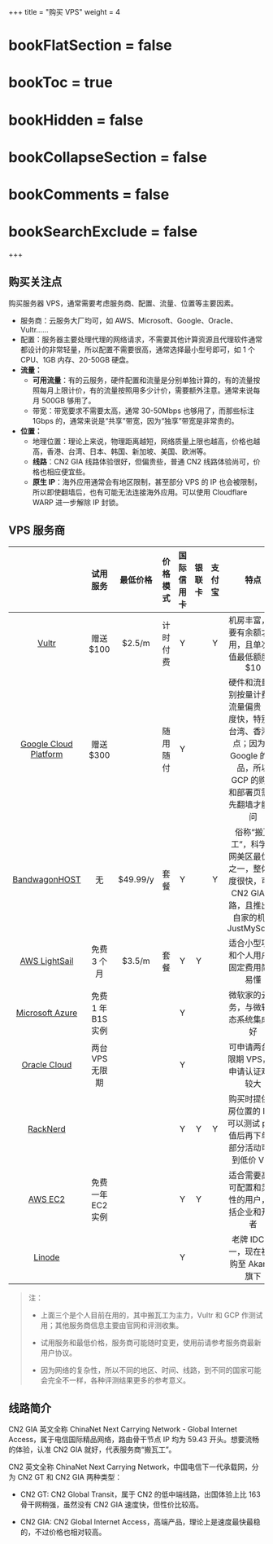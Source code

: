 +++
title = "购买 VPS"
weight = 4
# bookFlatSection = false
# bookToc = true
# bookHidden = false
# bookCollapseSection = false
# bookComments = false
# bookSearchExclude = false
+++

## 购买关注点

购买服务器 VPS，通常需要考虑服务商、配置、流量、位置等主要因素。

- 服务商：云服务大厂均可，如 AWS、Microsoft、Google、Oracle、Vultr……
- 配置：服务器主要处理代理的网络请求，不需要其他计算资源且代理软件通常都设计的非常轻量，所以配置不需要很高，通常选择最小型号即可，如 1 个 CPU、1GB 内存、20-50GB 硬盘。
- **流量：**
    - **可用流量**：有的云服务，硬件配置和流量是分别单独计算的，有的流量按照每月上限计价，有的流量按照用多少计价，需要额外注意。通常来说每月 500GB 够用了。
    - 带宽：带宽要求不需要太高，通常 30-50Mbps 也够用了，而那些标注 1Gbps 的，通常来说是“共享”带宽，因为“独享”带宽是非常贵的。
- **位置：**
    - 地理位置：理论上来说，物理距离越短，网络质量上限也越高，价格也越高，香港、台湾、日本、韩国、新加坡、美国、欧洲等。
    - **线路**：CN2 GIA 线路体验很好，但偏贵些，普通 CN2 线路体验尚可，价格也相应便宜些。
    - **原生 IP**：海外应用通常会有地区限制，甚至部分 VPS 的 IP 也会被限制，所以即使翻墙后，也有可能无法连接海外应用。可以使用 Cloudflare WARP 进一步解除 IP 封锁。

## VPS 服务商

| | 试用服务 | 最低价格 | 价格模式 | 国际信用卡 | 银联卡 | 支付宝 | 特点 |
|:---:|:---:|:---:|:---:|:---:|:---:|:---:|:---:|
| [Vultr](https://www.vultr.com/) | 赠送 $100 | $2.5/m | 计时付费 |Y||Y| 机房丰富，但要有余额才能用，且单次充值最低额度为 $10 |
| [Google Cloud Platform](https://cloud.google.com/) | 赠送 $300 || 随用随付 |Y||| 硬件和流量分别按量计费，流量偏贵；速度快，特别是台湾、香港节点；因为是 Google 的产品，所以 GCP 的购买和部署页需要先翻墙才能访问 |
| [BandwagonHOST](https://bandwagonhost.com/) | 无 | $49.99/y | 套餐 |Y||Y| 俗称“搬瓦工”，科学上网美区最优选之一，整体速度很快，可选 CN2 GIA 线路，且推出了自家的机场 JustMySocks |
| [AWS LightSail](https://lightsail.aws.amazon.com/) | 免费 3 个月 | $3.5/m | 套餐 |Y|Y|| 适合小型项目和个人用户，固定费用简单易懂 |
| [Microsoft Azure](https://azure.microsoft.com/zh-cn/) | 免费 1 年 B1S 实例 |||Y||| 微软家的云服务，与微软生态系统集成良好 |
| [Oracle Cloud](https://www.oracle.com/cloud/free/) | 两台 VPS 无限期 |||Y||| 可申请两台无限期 VPS，但申请认证难度较大 |
| [RackNerd](https://my.racknerd.com/) ||||Y|Y|Y| 购买时提供机房位置的 IP，可以测试 ping 值后再下单，部分活动可选到低价 VPS |
| [AWS EC2](https://aws.amazon.com/cn/) | 免费一年 EC2 实例 |||Y|Y|| 适合需要高度可配置和灵活性的用户，包括企业和开发者 |
| [Linode](https://www.linode.com/) ||||Y||| 老牌 IDC 之一，现在被收购至 Akamai 旗下 |

> 注：
> 
> * 上面三个是个人目前在用的，其中搬瓦工为主力，Vultr 和 GCP 作测试用；其他服务商信息主要由官网和评测收集。
>
> * 试用服务和最低价格，服务商可能随时变更，使用前请参考服务商最新用户协议。
>
> * 因为网络的复杂性，所以不同的地区、时间、线路，到不同的国家可能会完全不一样，各种评测结果更多的参考意义。

## 线路简介

CN2 GIA 英文全称 ChinaNet Next Carrying Network - Global Internet Access，属于电信国际精品网络，路由骨干节点 IP 均为 59.43 开头。想要流畅的体验，认准 CN2 GIA 就好，代表服务商“搬瓦工”。

CN2 英文全称 ChinaNet Next Carrying Network，中国电信下一代承载网，分为 CN2 GT 和 CN2 GIA 两种类型：

- CN2 GT: CN2 Global Transit，属于 CN2 的低中端线路，出国体验上比 163 骨干网稍强，虽然没有 CN2 GIA 速度快，但性价比较高。

- CN2 GIA: CN2 Global Internet Access，高端产品，理论上是速度最快最稳的，不过价格也相对较高。
